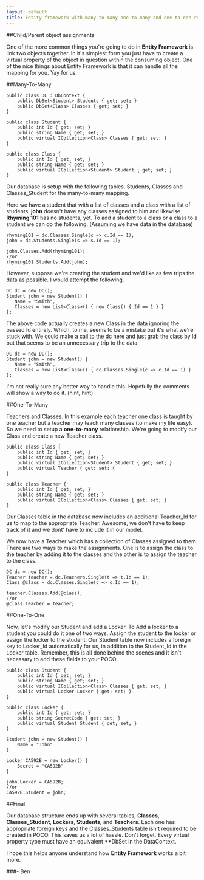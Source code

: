 ```yaml
---
layout: default
title: Entity framework with many to many one to many and one to one relationships
---
```


##Child/Parent object assignments

One of the more common things you're going to do in <strong>Entity Framework</strong> is link two objects together. In it's simplest form you just have to create a virtual property of the object in question within the consuming object. One of the nice things about Entity Framework is that it can handle all the mapping for you. Yay for us. 

##Many-To-Many

    public class DC : DbContext {
        public DbSet<Student> Students { get; set; }
        public DbSet<Class> Classes { get; set; }
    }

    public class Student {
        public int Id { get; set; }
        public string Name { get; set; }
        public virtual ICollection<Class> Classes { get; set; }
    }

    public class Class {
        public int Id { get; set; }
        public string Name { get; set; }
        public virtual ICollection<Student> Student { get; set; }
    }


Our database is setup with the following tables. Students, Classes and Classes&#95;Student for the many-to-many mapping. 

Here we have a student that with a list of classes and a class with a list of students. **john** doesn't have any classes assigned to him and likewise **Rhyming 101** has no students, yet. To add a student to a class or a class to a student we can do the following. (Assuming we have data in the database)

    rhyming101 = dc.Classes.Single(c => c.Id == 1);
    john = dc.Students.Single(s => s.Id == 1);

    john.Classes.Add(rhyming101);
    //or
    rhyming101.Students.Add(john);


However, suppose we're creating the student and we'd like as few trips the data as possible. I would attempt the following.

    DC dc = new DC();
    Student john = new Student() {
       Name = "Smith",
       Classes = new List<Class>() { new Class() { Id == 1 } }
    };


The above code actually creates a new Class in the data ignoring the passed Id entirely. Which, to me, seems to be a mistake but it's what we're stuck with. We could make a call to the dc here and just grab the class by Id but that seems to be an unnecessary trip to the data.

    DC dc = new DC();
    Student john = new Student() {
       Name = "Smith",
       Classes = new List<Class>() { dc.Classes.Single(c => c.Id == 1) }
    };


I'm not really sure any better way to handle this. Hopefully the comments will show a way to do it. (hint, hint)

##One-To-Many

Teachers and Classes. In this example each teacher one class is taught by one teacher but a teacher may teach many classes (to make my life easy). So we need to setup a <strong>one-to-many</strong> relationship. We're going to modify our Class and create a new Teacher class.

    public class Class {
        public int Id { get; set; }
        public string Name { get; set; }
        public virtual ICollection<Student> Student { get; set; }
        public virtual Teacher { get; set; {
    }

    public class Teacher {
        public int Id { get; set; }
        public string Name { get; set; }
        public virtual ICollection<Class> Classes { get; set; }
    }


Our Classes table in the database now includes an additional Teacher&#95;Id for us to map to the appropriate Teacher. Awesome, we don't have to keep track of it and we dont' have to include it in our model.

We now have a Teacher which has a collection of Classes assigned to them. There are two ways to make the assignments. One is to assign the class to the teacher by adding it to the classes and the other is to assign the teacher to the class.

    DC dc = new DC();
    Teacher teacher = dc.Teachers.Single(t => t.Id == 1);
    Class @class = dc.Classes.Single(c => c.Id == 1);
    
    teacher.Classes.Add(@class);
    //or
    @class.Teacher = teacher;


##One-To-One

Now, let's modify our Student and add a Locker. To Add a locker to a student you could do it one of two ways. Assign the student to the locker or assign the locker to the student. Our Student table now includes a foreign key to Locker&#95;Id automatically for us, in addition to the Student&#95;Id in the Locker table. Remember, this is all done behind the scenes and it isn't necessary to add these fields to your POCO.

    public class Student {
        public int Id { get; set; }
        public string Name { get; set; }
        public virtual ICollection<Class> Classes { get; set; }
        public virtual Locker Locker { get; set; }
    }
    
    public class Locker {
        public int Id { get; set; }
        public string SecretCode { get; set; }
        public virtual Student Student { get; set; }
    }
    
    Student john = new Student() {
        Name = "John"
    }

    Locker CA592B = new Locker() {
        Secret = "CA592B"
    }

    john.Locker = CA592B;
    //or
    CA592B.Student = john;


##Final

Our database structure ends up with several tables, <strong>Classes</strong>, <strong>Classes&#95;Student</strong>, <strong>Lockers</strong>, <strong>Students</strong>, and <strong>Teachers</strong>. Each one has appropriate foreign keys and the Classes&#95;Students table isn't required to be created in POCO. This saves us a lot of hassle. Don't forget. Every virtual property type must have an equivalent **DbSet</strong> in the DataContext. 

I hope this helps anyone understand how <strong>Entity Framework</strong> works a bit more.

###- Ben